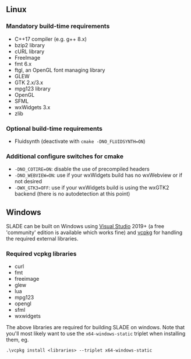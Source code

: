 ## Linux

### Mandatory build-time requirements

* C++17 compiler (e.g. g++ 8.x)
* bzip2 library
* cURL library
* FreeImage
* fmt 6.x
* ftgl, an OpenGL font managing library
* GLEW
* GTK 2.x/3.x
* mpg123 library
* OpenGL
* SFML
* wxWidgets 3.x
* zlib

### Optional build-time requirements

* Fluidsynth (deactivate with `cmake -DNO_FLUIDSYNTH=ON`)

### Additional configure switches for cmake

* `-DNO_COTIRE=ON`: disable the use of precompiled headers
* `-DNO_WEBVIEW=ON`: use if your wxWidgets build has no wxWebview or if not desired
* `-DWX_GTK3=OFF`: use if your wxWidgets build is using the wxGTK2 backend (there is no autodetection at this point)

## Windows

SLADE can be built on Windows using [Visual Studio](https://visualstudio.microsoft.com/) 2019+ (a free 'community' edition is available which works fine) and [vcpkg](https://docs.microsoft.com/en-us/cpp/build/vcpkg?view=vs-2019) for handling the required external libraries.

### Required vcpkg libraries

* curl
* fmt
* freeimage
* glew
* lua
* mpg123
* opengl
* sfml
* wxwidgets

The above libraries are required for building SLADE on windows. Note that you'll most likely want to use the `x64-windows-static` triplet when installing them, eg.

```
.\vcpkg install <libraries> --triplet x64-windows-static
```
